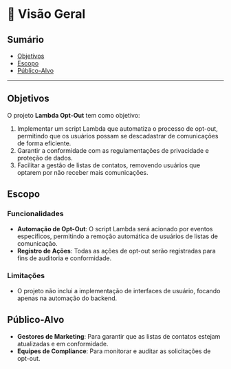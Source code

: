 # 📖 Visão Geral

## Sumário
- [Objetivos](#objetivos)
- [Escopo](#escopo)
- [Público-Alvo](#público-alvo)

---

## Objetivos

O projeto **Lambda Opt-Out** tem como objetivo:

1. Implementar um script Lambda que automatiza o processo de opt-out, permitindo que os usuários possam se descadastrar de comunicações de forma eficiente.
2. Garantir a conformidade com as regulamentações de privacidade e proteção de dados.
3. Facilitar a gestão de listas de contatos, removendo usuários que optarem por não receber mais comunicações.

## Escopo

### Funcionalidades
- **Automação de Opt-Out**: O script Lambda será acionado por eventos específicos, permitindo a remoção automática de usuários de listas de comunicação.
- **Registro de Ações**: Todas as ações de opt-out serão registradas para fins de auditoria e conformidade.

### Limitações
- O projeto não inclui a implementação de interfaces de usuário, focando apenas na automação do backend.

## Público-Alvo

- **Gestores de Marketing**: Para garantir que as listas de contatos estejam atualizadas e em conformidade.
- **Equipes de Compliance**: Para monitorar e auditar as solicitações de opt-out.